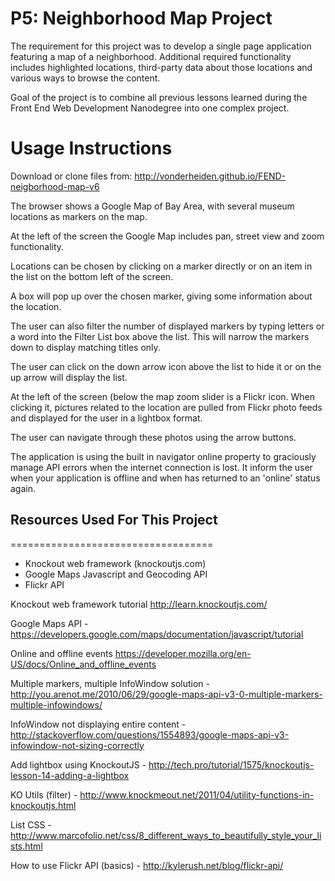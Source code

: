 P5: Neighborhood Map Project 
============================
The requirement for this project was to develop a single page application featuring a map of a neighborhood. Additional required functionality includes highlighted locations, third-party data about those locations and various ways to browse the content.

Goal of the project is to combine all previous lessons learned during the Front End Web Development Nanodegree into one complex project.


Usage Instructions
==================
Download or clone files from: http://vonderheiden.github.io/FEND-neigborhood-map-v6

The browser shows a Google Map of Bay Area, with several museum locations as markers on the map. 

At the left of the screen the Google Map includes pan, street view and zoom functionality.

Locations can be chosen by clicking on a marker directly or on an item in the list on the bottom left of the screen.

A box will pop up over the chosen marker, giving some information about the location.

The user can also filter the number of displayed markers by typing letters or a word into the Filter List box above the list. This will narrow the markers down to display matching titles only.

The user can click on the down arrow icon above the list to hide it or on the up arrow will display the list.

At the left of the screen (below the map zoom slider is a Flickr icon. When clicking it, pictures related to the location are pulled from Flickr photo feeds and displayed for the user in a lightbox format. 

The user can navigate through these photos using the arrow buttons.

The application is using the built in navigator online property to graciously manage API errors when the internet connection is lost. It inform the user when your application is offline and when has returned to an 'online' status again.


## Resources Used For This Project
===================================
- Knockout web framework (knockoutjs.com)
- Google Maps Javascript and Geocoding API
- Flickr API

Knockout web framework tutorial
http://learn.knockoutjs.com/

Google Maps API -
https://developers.google.com/maps/documentation/javascript/tutorial

Online and offline events
https://developer.mozilla.org/en-US/docs/Online_and_offline_events

Multiple markers, multiple InfoWindow solution -
http://you.arenot.me/2010/06/29/google-maps-api-v3-0-multiple-markers-multiple-infowindows/

InfoWindow not displaying entire content -
http://stackoverflow.com/questions/1554893/google-maps-api-v3-infowindow-not-sizing-correctly

Add lightbox using KnockoutJS -
http://tech.pro/tutorial/1575/knockoutjs-lesson-14-adding-a-lightbox

KO Utils (filter) -
http://www.knockmeout.net/2011/04/utility-functions-in-knockoutjs.html

List CSS -
http://www.marcofolio.net/css/8_different_ways_to_beautifully_style_your_lists.html

How to use Flickr API (basics) -
http://kylerush.net/blog/flickr-api/


